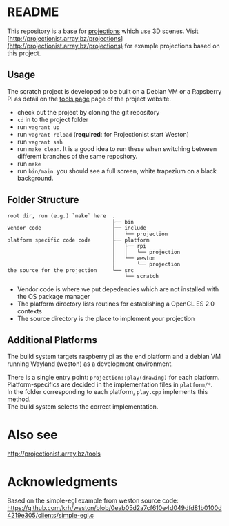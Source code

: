 # README

This repository is a base for [projections](http://projectionist.array.bz/projections/) which use 3D scenes.
Visit [http://projectionist.array.bz/projections](http://projectionist.array.bz/projections) for example projections based on this project.

## Usage

The scratch project is developed to be built on a Debian VM or a Rapsberry PI as detail on the [tools page](http://projectionist.array.bz/tools) page of the project website.

* check out the project by cloning the git repository
* `cd` in to the project folder
* run `vagrant up`
* run `vagrant reload` (**required**: for Projectionist start Weston)
* run `vagrant ssh`
* run `make clean`. It is a good idea to run these when switching between different branches of the same repository.
* run `make`
* run `bin/main`. you should see a full screen, white trapezium on a black background.

## Folder Structure

```
root dir, run (e.g.) `make` here  .
                                  ├── bin
vendor code                       ├── include
                                  │   └── projection
platform specific code code       ├── platform
                                  │   ├── rpi
                                  │   │   └── projection
                                  │   └── weston
                                  │       └── projection
the source for the projection     └── src
                                      └── scratch

```

* Vendor code is where we put depedencies which are not installed with the OS package manager
* The platform directory lists routines for establishing a OpenGL ES 2.0 contexts
* The source directory is the place to implement your projection

## Additional Platforms

The build system targets raspberry pi as the end platform and a debian VM running Wayland (weston) as a development environment.

There is a single entry point: `projection::play(drawing)` for each platform.  
Platform-specifics are decided in the implementation files in `platform/*`.  
In the folder corresponding to each platform, `play.cpp` implements this method.  
The build system selects the correct implementation.

# Also see

http://projectionist.array.bz/tools

# Acknowledgments

Based on the simple-egl example from weston source code:
https://github.com/krh/weston/blob/0eab05d2a7cf610e4d049dfd81b0100d4219e305/clients/simple-egl.c
